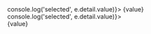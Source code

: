 <script lang="ts">
  import { Story } from 'kitbook';
	import Switcher from '$lib/ui/Switcher.svelte';

	const items = [
		{
			title: 'Apps',
			key: 'APPS'
		},
		{
			title: 'Deploy',
			key: 'DEPLOY'
		},
		{
			title: 'Integrations',
			key: 'INTEGRATIONS'
		},
		{
			title: 'Settings',
			key: 'SETTINGS'
		}
	];

	let value = 'SETTINGS';
</script>

<Story>
	<Switcher headings={items} bind:value on:change={(e) => console.log('selected', e.detail.value)}>
		{value}
	</Switcher>
</Story>


<Story name="Scroll Into View">
	<div class="m-3 p-1 border" style="max-width: 300px;">
		<Switcher headings={items} bind:value on:change={(e) => console.log('selected', e.detail.value)}>
			{value}
		</Switcher>
	</div>
</Story>
